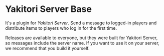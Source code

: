 # Yakitori Server Base
It's a plugin for *Yakitori Server*.
Send a message to logged-in players and distribute items to players who log in for the first time.

Releases are available to everyone, but they were built for Yakitori Server, so messages include the server name.
If you want to use it on your server, we recommend that you build it yourself.
